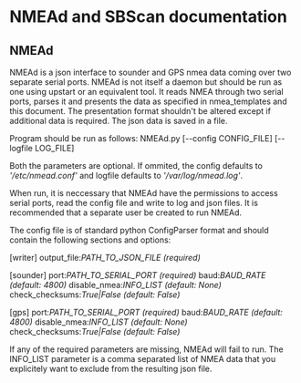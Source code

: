 NMEAd and SBScan documentation
==============================

NMEAd
-----

NMEAd is a json interface to sounder and GPS nmea data coming over two
separate serial ports. NMEAd is not itself a daemon but should be run as one
using upstart or an equivalent tool. It reads NMEA through two serial ports,
parses it and presents the data as specified in nmea_templates and this
document. The presentation format shouldn't be altered except if additional
data is required. The json data is saved in a file.

Program should be run as follows:
NMEAd.py [--config CONFIG_FILE] [--logfile LOG_FILE]

Both the parameters are optional. If ommited, the config defaults to 
*'/etc/nmead.conf'* and logfile defaults to *'/var/log/nmead.log'*.

When run, it is neccessary that NMEAd have the permissions to access serial
ports, read the config file and write to log and json files. It is recommended
that a separate user be created to run NMEAd.

The config file is of standard python ConfigParser format and should contain
the following sections and options:

[writer]
output_file:*PATH_TO_JSON_FILE* *(required)*

[sounder]
port:*PATH_TO_SERIAL_PORT* *(required)*
baud:*BAUD_RATE* *(default: 4800)*
disable_nmea:*INFO_LIST* *(default: None)*
check_checksums:*True|False* *(default: False)*

[gps]
port:*PATH_TO_SERIAL_PORT* *(required)*
baud:*BAUD_RATE* *(default: 4800)*
disable_nmea:*INFO_LIST* *(default: None)*
check_checksums:*True|False* *(default: False)*

If any of the required parameters are missing, NMEAd will fail to run. The
INFO_LIST parameter is a comma separated list of NMEA data that you explicitely
want to exclude from the resulting json file.

